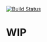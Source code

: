 [![Build Status](https://travis-ci.org/duncdrum/exist-docker.svg?branch=master)](https://travis-ci.org/duncdrum/exist-docker)

# WIP
